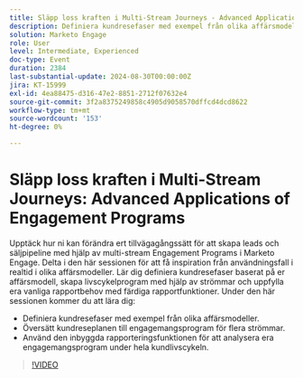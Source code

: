 ```yaml
---
title: Släpp loss kraften i Multi-Stream Journeys - Advanced Applications of Engagement Programs
description: Definiera kundresefaser med exempel från olika affärsmodeller.  Översätt kundreseplanen till engagemangsprogram för flera strömmar.  Använd den inbyggda rapporteringsfunktionen för att analysera era engagemangsprogram under hela kundlivscykeln.
solution: Marketo Engage
role: User
level: Intermediate, Experienced
doc-type: Event
duration: 2384
last-substantial-update: 2024-08-30T00:00:00Z
jira: KT-15999
exl-id: 4ea88475-d316-47e2-8851-2712f07632e4
source-git-commit: 3f2a8375249858c4905d9058570dffcd4dcd8622
workflow-type: tm+mt
source-wordcount: '153'
ht-degree: 0%

---
```


# Släpp loss kraften i Multi-Stream Journeys: Advanced Applications of Engagement Programs

Upptäck hur ni kan förändra ert tillvägagångssätt för att skapa leads och säljpipeline med hjälp av multi-stream Engagement Programs i Marketo Engage. Delta i den här sessionen för att få inspiration från användningsfall i realtid i olika affärsmodeller. Lär dig definiera kundresefaser baserat på er affärsmodell, skapa livscykelprogram med hjälp av strömmar och uppfylla era vanliga rapportbehov med färdiga rapportfunktioner. Under den här sessionen kommer du att lära dig:

* Definiera kundresefaser med exempel från olika affärsmodeller.
* Översätt kundreseplanen till engagemangsprogram för flera strömmar.
* Använd den inbyggda rapporteringsfunktionen för att analysera era engagemangsprogram under hela kundlivscykeln.

>[!VIDEO](https://video.tv.adobe.com/v/3432942/?learn=on)
